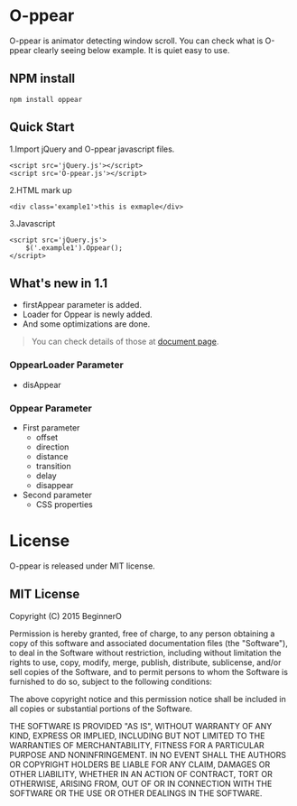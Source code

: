 # O-ppear
O-ppear is animator detecting window scroll. You can check what is O-ppear clearly seeing below example. It is quiet easy to use.

## NPM install
```
npm install oppear
```

## Quick Start
1.Import jQuery and O-ppear javascript files.
```
<script src='jQuery.js'></script>
<script src='O-ppear.js'></script>
```
2.HTML mark up
```
<div class='example1'>this is exmaple</div>
```

3.Javascript
```
<script src='jQuery.js'>
    $('.example1').Oppear();
</script>
```

## What's new in 1.1
- firstAppear parameter is added.
- Loader for Oppear is newly added.
- And some optimizations are done.
> You can check details of those at [document page](http://beginnero.github.io/O-ppear/).

### OppearLoader Parameter
- disAppear

### Oppear Parameter
- First parameter
	- offset
	- direction
	- distance
	- transition
	- delay
	- disappear
- Second parameter
	- CSS properties


# License
O-ppear is released under MIT license.

## MIT License
Copyright (C) 2015 BeginnerO

Permission is hereby granted, free of charge, to any person
obtaining a copy of this software and associated documentation
files (the "Software"), to deal in the Software without
restriction, including without limitation the rights to use,
copy, modify, merge, publish, distribute, sublicense, and/or sell
copies of the Software, and to permit persons to whom the
Software is furnished to do so, subject to the following
conditions:

The above copyright notice and this permission notice shall be
included in all copies or substantial portions of the Software.

THE SOFTWARE IS PROVIDED "AS IS", WITHOUT WARRANTY OF ANY KIND,
EXPRESS OR IMPLIED, INCLUDING BUT NOT LIMITED TO THE WARRANTIES
OF MERCHANTABILITY, FITNESS FOR A PARTICULAR PURPOSE AND
NONINFRINGEMENT. IN NO EVENT SHALL THE AUTHORS OR COPYRIGHT
HOLDERS BE LIABLE FOR ANY CLAIM, DAMAGES OR OTHER LIABILITY,
WHETHER IN AN ACTION OF CONTRACT, TORT OR OTHERWISE, ARISING
FROM, OUT OF OR IN CONNECTION WITH THE SOFTWARE OR THE USE OR
OTHER DEALINGS IN THE SOFTWARE.

